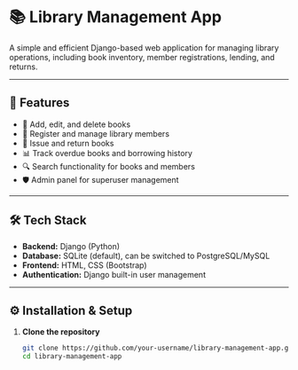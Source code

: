 # 📚 Library Management App

A simple and efficient Django-based web application for managing library operations, including book inventory, member registrations, lending, and returns.

---

## 🚀 Features

- 📖 Add, edit, and delete books
- 👤 Register and manage library members
- 🔄 Issue and return books
- 📊 Track overdue books and borrowing history
- 🔍 Search functionality for books and members
- 🛡️ Admin panel for superuser management

---

## 🛠️ Tech Stack

- **Backend:** Django (Python)
- **Database:** SQLite (default), can be switched to PostgreSQL/MySQL
- **Frontend:** HTML, CSS (Bootstrap)
- **Authentication:** Django built-in user management

---

## ⚙️ Installation & Setup

1. **Clone the repository**
   ```bash
   git clone https://github.com/your-username/library-management-app.git
   cd library-management-app
